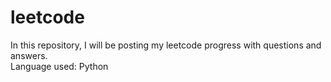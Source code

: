 # leetcode

In this repository, I will be posting my leetcode progress with questions and answers.
<br>
Language used: Python